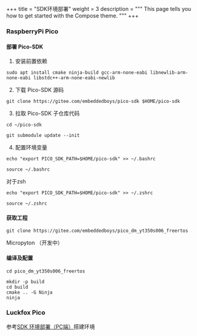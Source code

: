 +++
title = "SDK环境部署"
weight = 3
description = """
This page tells you how to get started with the Compose theme.
"""
+++

### RaspberryPi Pico

#### 部署 Pico-SDK

1. 安装前置依赖
```shell
sudo apt install cmake ninja-build gcc-arm-none-eabi libnewlib-arm-none-eabi libstdc++-arm-none-eabi-newlib
```

2. 下载 Pico-SDK 源码
```shell
git clone https://gitee.com/embeddedboys/pico-sdk $HOME/pico-sdk
```

3. 拉取 Pico-SDK 子仓库代码
```shell
cd ~/pico-sdk

git submodule update --init
```

4. 配置环境变量
```shell
echo "export PICO_SDK_PATH=$HOME/pico-sdk" >> ~/.bashrc

source ~/.bashrc
```
对于zsh
```shell
echo "export PICO_SDK_PATH=$HOME/pico-sdk" >> ~/.zshrc

source ~/.zshrc
```

#### 获取工程
```shell
git clone https://gitee.com/embeddedboys/pico_dm_yt350s006_freertos
```

Micropyton （开发中）

#### 编译及配置
```shell
cd pico_dm_yt350s006_freertos

mkdir -p build
cd build
cmake .. -G Ninja
ninja
```

### Luckfox Pico

参考[SDK 环境部署（PC端）](https://wiki.luckfox.com/zh/Luckfox-Pico/Luckfox-Pico-SDK)搭建环境